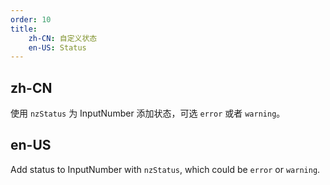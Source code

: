 ```yaml
---
order: 10
title:
    zh-CN: 自定义状态
    en-US: Status
---
```


## zh-CN

使用 `nzStatus` 为 InputNumber 添加状态，可选 `error` 或者 `warning`。

## en-US

Add status to InputNumber with `nzStatus`, which could be `error` or `warning`.
